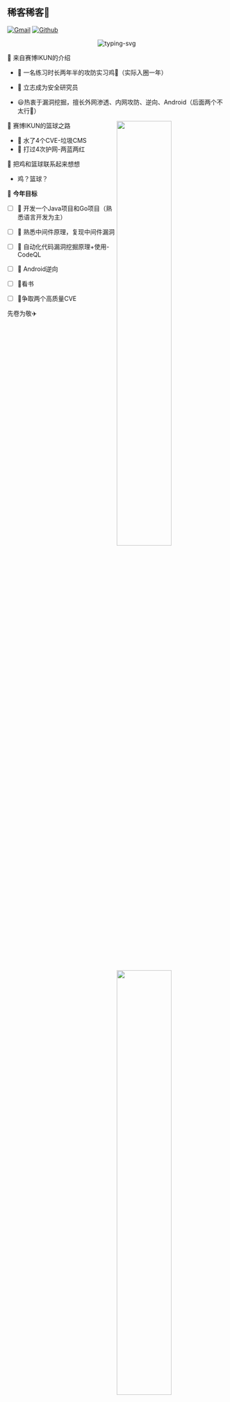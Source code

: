 ##  稀客稀客👋
[![Gmail](https://img.shields.io/badge/-Gmail-c14438?style=flat&logo=Gmail&logoColor=white)](mailto:774781684@qq.com)
[![Github](https://img.shields.io/badge/-Github-000?style=flat&logo=Github&logoColor=white)](https://github.com/CyberIKUN)

<p align="center">
   <img src="https://readme-typing-svg.herokuapp.com?color=28696B&size=21&center=true&lines=第一次鸦片战争养的我;要我怎么去否认;鸡你太美" alt="typing-svg">
</p>


🦃 来自赛博IKUN的介绍

 - 🔭 一名练习时长两年半的攻防实习鸡🐓（实际入圈一年）

 - 🌱 立志成为安全研究员
 - 😃热衷于漏洞挖掘，擅长外网渗透、内网攻防、逆向、Android（后面两个不太行🥸）

🐤 赛博IKUN的篮球之路
<img width="50%" align="right" src="https://github-readme-stats.vercel.app/api?username=CyberIKUN&show_icons=true&theme=vue&count_private=false" />

- 💩 水了4个CVE-垃圾CMS
- 🤯 打过4次护网-两蓝两红



 🏀 把鸡和篮球联系起来想想

 - 鸡？篮球？

🚩 **今年目标**
<img width="50%" align="right" src="https://github-readme-streak-stats.herokuapp.com/?user=Achuan-2" />

- [ ] 🎢 开发一个Java项目和Go项目（熟悉语言开发为主）
- [ ] 🎈 熟悉中间件原理，复现中间件漏洞
- [ ] 💎 自动化代码漏洞挖掘原理+使用-CodeQL
- [ ] 🎄 Android逆向
- [ ] 📖看书
- [ ] 💪争取两个高质量CVE



先卷为敬✈️
